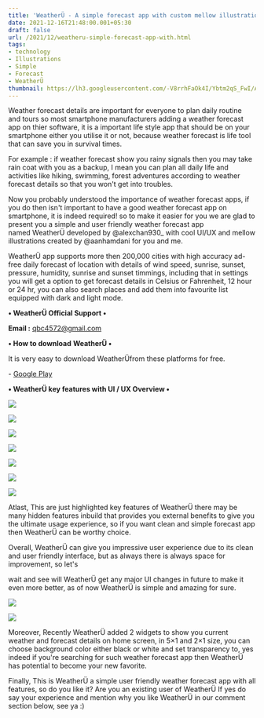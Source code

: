 ```yaml
---
title: 'WeatherÜ - A simple forecast app with custom mellow illustrations.'
date: 2021-12-16T21:48:00.001+05:30
draft: false
url: /2021/12/weatheru-simple-forecast-app-with.html
tags: 
- technology
- Illustrations
- Simple
- Forecast
- WeatherÜ
thumbnail: https://lh3.googleusercontent.com/-V8rrhFaOk4I/Ybtm2qS_FwI/AAAAAAAAH5c/zkLw_wx0CO0OAm8JRmNqKMEZaypchWT4QCNcBGAsYHQ/s1600/1639671510337634-0.png
---
```


  

  

Weather forecast details are important for everyone to plan daily routine and tours so most smartphone manufacturers adding a weather forecast app on thier software, it is a important life style app that should be on your smartphone either you utilise it or not, because weather forecast is life tool that can save you in survival times.

  

For example : if weather forecast show you rainy signals then you may take rain coat with you as a backup, I mean you can plan all daily life and activities like hiking, swimming, forest adventures according to weather forecast details so that you won't get into troubles.

  

Now you probably understood the importance of weather forecast apps, if you do then isn't important to have a good weather forecast app on smartphone, it is indeed required! so to make it easier for you we are glad to present you a simple and user friendly weather forecast app named WeatherÜ developed by @alexchan930\_ with cool UI/UX and mellow illustrations created by @aanhamdani for you and me.

  

WeatherÜ app supports more then 200,000 cities with high accuracy ad-free daily forecast of location with details of wind speed, sunrise, sunset, pressure, humidity, sunrise and sunset timmings, including that in settings you will get a option to get forecast details in Celsius or Fahrenheit, 12 hour or 24 hr, you can also search places and add them into favourite list equipped with dark and light mode.

  

**• WeatherÜ Official Support •**

**Email :** [qbc4572@gmail.com](mailto:qbc4572@gmail.com)

  

**• How to download** **WeatherÜ •**

It is very easy to download WeatherÜfrom these platforms for free.

  

\- [Google Play](https://play.google.com/store/apps/details?id=com.alexchan.weather)

  

**• WeatherÜ key features with UI / UX Overview •**

 ![](https://lh3.googleusercontent.com/-MIju1SmyNOk/Ybtm1p1dhLI/AAAAAAAAH5Y/wQpub21ahWM0pHDZScdWqenF7qLKO_noACNcBGAsYHQ/s1600/1639671506182663-1.png) 

  

 ![](https://lh3.googleusercontent.com/-2qzC1ls78zo/Ybtm0nlFSPI/AAAAAAAAH5U/kmSc9oDz2RQnMROQNxiOeAiVRlfOLwKYgCNcBGAsYHQ/s1600/1639671501552980-2.png) 

 ![](https://lh3.googleusercontent.com/-QtrnZaP77Uk/Ybtmze7pMUI/AAAAAAAAH5Q/Kzm1gcMky2cXGOxZHygKun3lRbnLT31RACNcBGAsYHQ/s1600/1639671497583207-3.png) 

  

  

 ![](https://lh3.googleusercontent.com/-gIcwBe_8TIU/YbtmyT0Bw4I/AAAAAAAAH5M/jHeFICC981gs_loPO30kJMyFmkAkQPLzACNcBGAsYHQ/s1600/1639671493140239-4.png) 

  

  

 ![](https://lh3.googleusercontent.com/-BuW48r9baiI/YbtmxTJ60TI/AAAAAAAAH5I/pYc0mcButj0clxSR1F3JpMk3-wbA0k-pgCNcBGAsYHQ/s1600/1639671488647030-5.png) 

  

  

 ![](https://lh3.googleusercontent.com/-6ie8G2nODD4/YbtmwDBOeXI/AAAAAAAAH5E/OtCwGehiqNMMtkwxCkTdkqkyXGQQgznhQCNcBGAsYHQ/s1600/1639671484147261-6.png) 

  

 ![](https://lh3.googleusercontent.com/-BygppQZdHxU/YbtmvOBLGQI/AAAAAAAAH5A/EtzQk0YhgtcH4TbPF_FbHbJ1Nzq-KloMACNcBGAsYHQ/s1600/1639671479757403-7.png) 

  

Atlast, This are just highlighted key features of WeatherÜ there may be many hidden features inbuild that provides you external benefits to give you the ultimate usage experience, so if you want clean and simple forecast app then WeatherÜ can be worthy choice.

  

Overall, WeatherÜ can give you impressive user experience due to its clean and user friendly interface, but as always there is always space for improvement, so let's 

wait and see will WeatherÜ get any major UI changes in future to make it even more better, as of now WeatherÜ is simple and amazing for sure.

  

 ![](https://lh3.googleusercontent.com/-pt8uHUecT5g/Ybtmt3HrlbI/AAAAAAAAH48/F5ewR00PVZsJmaYP2FXPRZovwNQ9hEbiwCNcBGAsYHQ/s1600/1639671475176158-8.png) 

  

 ![](https://lh3.googleusercontent.com/-oAD60TUXFMM/Ybtms8yZIlI/AAAAAAAAH44/Zt1Jp7cVQwYZhTRxQRGQ87PffLe5c9t2QCNcBGAsYHQ/s1600/1639671469936551-9.png) 

  

  

Moreover, Recently WeatherÜ added 2 widgets to show you current weather and forecast details on home screen, in 5×1 and 2×1 size, you can choose background color either black or white and set transparency to, yes indeed if you're searching for such weather forecast app then WeatherÜ has potential to become your new favorite.

  

Finally, This is WeatherÜ a simple user friendly weather forecast app with all features, so do you like it? Are you an existing user of WeatherÜ If yes do say your experience and mention why you like WeatherÜ in our comment section below, see ya :)